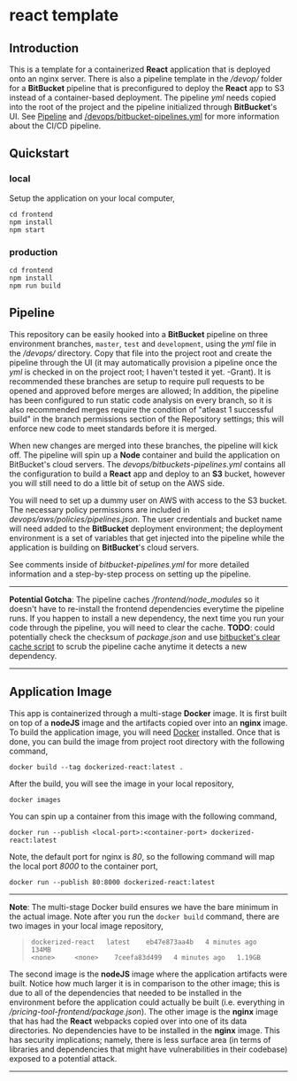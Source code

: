 # react template

## Introduction

This is a template for a containerized **React** application that is deployed onto an nginx server. There is also a pipeline template in the */devop/* folder for a **BitBucket** pipeline that is preconfigured to deploy the **React** app to S3 instead of a container-based deployment. The pipeline *yml* needs copied into the root of the project and the pipeline initialized through **BitBucket**'s UI. See [Pipeline](#pipeline) and [/devops/bitbucket-pipelines.yml](/devops/bitbucket-pipelines.yml) for more information about the CI/CD pipeline.

## Quickstart

### local

Setup the application on your local computer,

```
cd frontend
npm install
npm start
```

### production

```
cd frontend
npm install
npm run build
```

## Pipeline

This repository can be easily hooked into a **BitBucket** pipeline on three environment branches, `master`, `test` and `development`, using the *yml* file in the */devops/* directory. Copy that file into the project root and create the pipeline through the UI (it may automatically provision a pipeline once the *yml* is checked in on the project root; I haven't tested it yet. -Grant). It is recommended these branches are setup to require pull requests to be opened and approved before merges are allowed; In addition, the pipeline has been configured to run static code analysis on every branch, so it is also recommended merges require the condition of "atleast 1 successful build" in the branch permissions section of the Repository settings; this will enforce new code to meet standards before it is merged. 

When new changes are merged into these branches, the pipeline will kick off. The pipeline will spin up a **Node** container and build the application on BitBucket's cloud servers. The *devops/bitbuckets-pipelines.yml* contains all the configuration to build a **React** app and deploy to an **S3** bucket, however you will still need to do a little bit of setup on the AWS side.

You will need to set up a dummy user on AWS with access to the S3 bucket. The necessary policy permissions are included in *devops/aws/policies/pipelines.json*. The user credentials and bucket name will need added to the **BitBucket** deployment environment; the deployment environment is a set of variables that get injected into the pipeline while the application is building on **BitBucket**'s cloud servers.

See comments inside of *bitbucket-pipelines.yml* for more detailed information and a step-by-step process on setting up the pipeline.


---
**Potential Gotcha**: The pipeline caches */frontend/node_modules* so it doesn't have to re-install the frontend dependencies everytime the pipeline runs. If you happen to install a new dependency, the next time you run your code through the pipeline, you will need to clear the cache. **TODO**: could potentially check the checksum of *package.json* and use [bitbucket's clear cache script](https://bitbucket.org/atlassian/bitbucket-clear-cache/src/master/) to scrub the pipeline cache anytime it detects a new dependency.

---

## Application Image

This app is containerized through a multi-stage **Docker** image. It is first built on top of a **nodeJS** image and the artifacts copied over into an **nginx** image. To build the application image, you will need [Docker]() installed. Once that is done, you can build the image from project root directory with the following command,

`docker build --tag dockerized-react:latest .`

After the build, you will see the image in your local repository,

`docker images`

You can spin up a container from this image with the following command,

`docker run --publish <local-port>:<container-port> dockerized-react:latest`

Note, the default port for nginx is *80*, so the following command will map the local port *8000* to the container port,

`docker run --publish 80:8000 dockerized-react:latest`

---
**Note**: The multi-stage Docker build ensures we have the bare minimum in the actual image. Note after you run the `docker build` command, there are two images in your local image repository, 

> `dockerized-react   latest    eb47e873aa4b   4 minutes ago   134MB`      
> `<none>     <none>    7ceefa83d499   4 minutes ago   1.19GB`

The second image is the **nodeJS** image where the application artifacts were built. Notice how much larger it is in comparison to the other image; this is due to all of the dependencies that needed to be installed in the environment before the application could actually be built (i.e. everything in */pricing-tool-frontend/package.json*). The other image is the **nginx** image that has had the **React** webpacks copied over into one of its data directories. No dependencies have to be installed in the **nginx** image. This has security implications; namely, there is less surface area (in terms of libraries and dependencies that might have vulnerabilities in their codebase) exposed to a potential attack.

---

